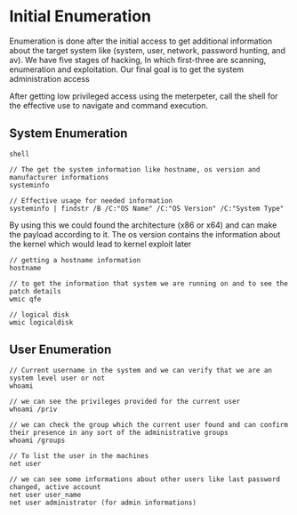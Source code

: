 # Initial Enumeration

Enumeration is done after the initial access to get additional information about the target system like (system, user, network, password hunting, and av). We have five stages of hacking, In which first-three are scanning, enumeration and exploitation. Our final goal is to get the system administration access

After getting low privileged access using the meterpeter, call the shell for the effective use to navigate and command execution. 

## System Enumeration

```
shell

// The get the system information like hostname, os version and manufacturer informations 
systeminfo

// Effective usage for needed information
systeminfo | findstr /B /C:"OS Name" /C:"OS Version" /C:"System Type"
```

By using this we could found the architecture (x86 or x64) and can make the payload according to it. The os version contains the information about the kernel which would lead to kernel exploit later 

```
// getting a hostname information
hostname

// to get the information that system we are running on and to see the patch details 
wmic qfe

// logical disk 
wmic logicaldisk 
```

## User Enumeration 

```
// Current username in the system and we can verify that we are an system level user or not 
whoami

// we can see the privileges provided for the current user
whoami /priv 

// we can check the group which the current user found and can confirm their presence in any sort of the administrative groups 
whoami /groups

// To list the user in the machines
net user 

// we can see some informations about other users like last password changed, active account 
net user user_name
net user administrator (for admin informations)


```
